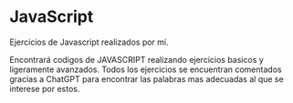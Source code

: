 # JavaScript

Ejercicios de Javascript realizados por mí.

Encontrará codigos de JAVASCRIPT realizando ejercicios basicos y ligeramente avanzados. Todos los ejercicios se encuentran comentados gracias a ChatGPT para encontrar las palabras mas adecuadas al que se interese por estos.

